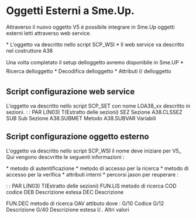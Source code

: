 # Oggetti Esterni a Sme.Up.
Attraverso il nuovo oggetto V5 è possibile integrare in Sme.Up  oggetti esterni letti attraverso web service.

\* L'oggetto va descritto nello script SCP_WSI
\* Il web service va descritto nel costruttore A38

Una volta completato il setup delloggetto avremo disponibile in Sme.UP
\* Ricerca delloggetto
\* Decodifica delloggetto
\* Attributi I/ delloggetto

## Script configurazione web service
L'oggetto va descritto nello script SCP_SET con nome LOA38_xx descritto in sezioni.
 :  : PAR L(N03) T(Estratto delle sezioni)
SEZ Sezione
A38.CLSSEZ
SUB Sub Sezione
A38.SUBMET Metodo
A38.SUBVAR Variabili


## Script configurazione oggetto esterno
L'oggetto va descritto nello script SCP_WSI il nome deve iniziare per V5_
Qui vengono descvritte le seguenti informazioni : 

\* metodo di autentificazione
\* metodo di accesso per la ricerca
\* metodo di accesso per la verifica
\* attributi interni
\* percorsi jason per reuperare : 

 :  : PAR L(N03) T(Estratto delle sezioni)
FUN.LIS metodo di ricerca
COD codice
DEB  Descrizione estesa
 DEC Descrizione

 FUN.DEC metodo di ricerca
 OAV attibuto dove : 
       G/10 Codice
       G/12 Descrizione
       G/40 Descrizione estesa
       I/.. Altri valori

